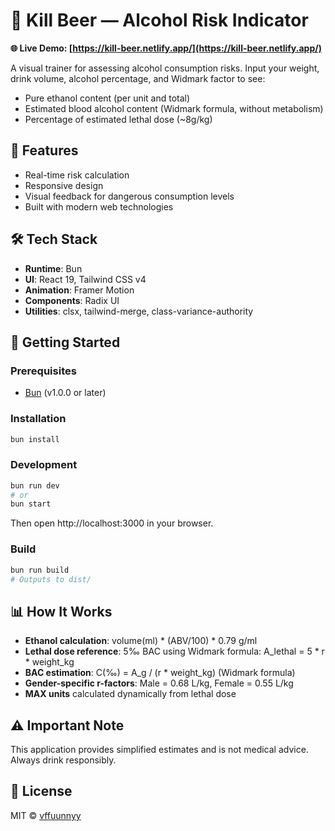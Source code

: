 # 🍺 Kill Beer — Alcohol Risk Indicator

**🌐 Live Demo: [https://kill-beer.netlify.app/](https://kill-beer.netlify.app/)**

A visual trainer for assessing alcohol consumption risks. Input your weight, drink volume, alcohol percentage, and Widmark factor to see:
- Pure ethanol content (per unit and total)
- Estimated blood alcohol content (Widmark formula, without metabolism)
- Percentage of estimated lethal dose (~8g/kg)

## 🚀 Features
- Real-time risk calculation
- Responsive design
- Visual feedback for dangerous consumption levels
- Built with modern web technologies

## 🛠️ Tech Stack
- **Runtime**: Bun
- **UI**: React 19, Tailwind CSS v4
- **Animation**: Framer Motion
- **Components**: Radix UI
- **Utilities**: clsx, tailwind-merge, class-variance-authority

## 🚀 Getting Started

### Prerequisites
- [Bun](https://bun.sh) (v1.0.0 or later)

### Installation
```bash
bun install
```

### Development
```bash
bun run dev
# or
bun start
```
Then open http://localhost:3000 in your browser.

### Build
```bash
bun run build
# Outputs to dist/
```

## 📊 How It Works
- **Ethanol calculation**: volume(ml) * (ABV/100) * 0.79 g/ml
- **Lethal dose reference**: 5‰ BAC using Widmark formula: A_lethal = 5 * r * weight_kg
- **BAC estimation**: C(‰) = A_g / (r * weight_kg) (Widmark formula)
- **Gender-specific r-factors**: Male = 0.68 L/kg, Female = 0.55 L/kg
- **MAX units** calculated dynamically from lethal dose

## ⚠️ Important Note
This application provides simplified estimates and is not medical advice. Always drink responsibly.

## 📄 License
MIT © [vffuunnyy](https://github.com/vffuunnyy)
